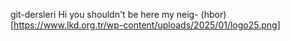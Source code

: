 git-dersleri
Hi you shouldn't be here my neig- (hbor)
[https://www.lkd.org.tr/wp-content/uploads/2025/01/logo25.png]
